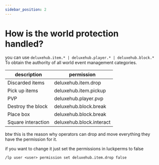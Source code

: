 ```yaml
---
sidebar_position: 2
---
```


# How is the world protection handled?

you can use `deluxehub.item.* | deluxehub.player.* | deluxehub.block.*` To obtain the authority of all world event
management categories.

| **description**    | **permission**           |
|--------------------|--------------------------|
| Discarded items    | deluxehub.item.drop      |
| Pick up items      | deluxehub.item.pickup    |
| PVP                | deluxehub.player.pvp     |
| Destroy the block  | deluxehub.block.break    |
| Place box          | deluxehub.block.break    |
| Square interaction | deluxehub.block.interact |

btw this is the reason why operators can drop and move everything they have the permission for it.

if you want to change it just set the permissions in luckperms to false

`/lp user <user> permission set deluxehub.item.drop false`
